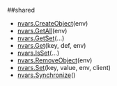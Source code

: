 
##shared

- [nvars.CreateObject](nil)(env)
- [nvars.GetAll](nil)(env)
- [nvars.GetSet](nil)(...)
- [nvars.Get](nil)(key, def, env)
- [nvars.IsSet](nil)(...)
- [nvars.RemoveObject](nil)(env)
- [nvars.Set](nil)(key, value, env, client)
- [nvars.Synchronize](nil)()